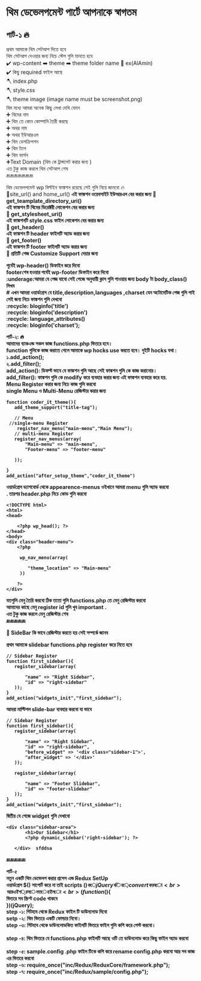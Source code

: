  
# থিম ডেভেলপমেন্ট পার্টে আপনাকে স্বাগতম <br>
## পার্ট-১ :fire:<br>
প্রথম আমাকে থিম সেটআপ দিতে হবে <br>
থিম সেটআপ দেওয়ার জন্য নিচে স্টেপ গুলি মানতে হবে <br>
:heavy_check_mark: wp-content :arrow_right: theme :arrow_right: theme folder name :open_file_folder: ex(AlAmin)<br>
:heavy_check_mark: কিছু required ফাইল আছে <br>
  :axe: index.php <br>
  :axe: style.css <br>
  :axe: theme image (image name must be screenshot.png)<br>
থিম মধ্যে আমরা অনেক কিছু লেখা দেখি যেমন <br>
:heavy_plus_sign: থিমের নাম <br>
:heavy_plus_sign: থিম তে কোন কোম্পানি তৈরী করছে <br>
:heavy_plus_sign: অথর নাম <br>
:heavy_plus_sign: অথর ইউআরএল <br>
:heavy_plus_sign: থিম ডেসক্রিপশন <br>
:heavy_plus_sign: থিম ট্যাগ <br>
:heavy_plus_sign: থিম ভার্সন <br>
:heavy_plus_sign:Text Domain (থিম কে ট্রান্সলেট করার জন্য ) <br>
 এত টুকু কাজ করলে থিম সেটআপ শেষ <br>
:end::end::end::end::end::end::end:<br>

থিম ডেভেলপমেন্ট wp বিল্টইন ফাঙ্কশন রয়েছে সেই গুলি নিয়ে জানবো :fire:<br>
:underage:site_url() and home_url() <b>
এই ফাঙ্কশন ওয়েবসাইট ইউআরএল বের করার জন্য <b>
:underage: get_teamplate_directory_uri()<br>
এই ফাঙ্কশন টি থিমের ডিরেক্টরী লোকেশন বের করার জন্য <br>
:underage: get_stylesheet_uri()<br>
এই ফাঙ্কশনটি style.css ফাইল লোকেশন বের করার জন্য <br>
:underage: get_header() <br>
এই ফাঙ্কশন টি header ফাইলটি অ্যাড করার জন্য <br>
:underage: get_footer() <br>
এই ফাঙ্কশন টি footer ফাইলটি অ্যাড করার জন্য <br>
:underage: প্রতিটি পেজ Customize Support দেয়ার জন্য
</head> পূর্বেই wp-header() ডিফাইন করে দিবো <br>
footerশেষ হওয়ার পর্বেই wp-footer ডিফাইন করে দিবো <br>
:underage:আমরা যে পেজ যাবো সেই পেজে অনুযায়ী ক্লাস গুলি পাওয়ার জন্য body টা body_class() লিখব <br>
# এখন আমরা ওয়ার্ডপ্রেস যে title,description,languages ,charset যেন অটোমেটিক পেজ গুলি পাই সেই জন্য নিচে ফাঙ্কশন গুলি দেখবো  <br>
:recycle: bloginfo('title')<br>
:recycle: bloginfo('description')<br>
:recycle: language_attributes()<br>
:recycle: bloginfo('charset');<br>
 
পার্ট-২: :fire: <br>
আমাদের ব্যাকএন্ড সকল কাজ functions.php ভিতরে হবে।<br>
function গুলিকে কাজ করাতে গেলে আমাকে wp hocks use করতে হবে। দুইটি hocks যথা :<br>
১.add_action();<br>
২.add_filter();<br>
add_action(): ডিফল্ট ভাবে যে ফাঙ্কশন গুলি আছে সেই ফাঙ্কশন গুলি কে কাজ করানোর। <br>
add_filter(): ফাঙ্কশন গুলি কে modify করে ব্যবহার করার জন্য এই ফাঙ্কশন ব্যবহার করে হয়.<br>
Menu Register করার জন্য নিচে কাজ গুলি করবো <br>
single Menu ও Multi-Menu রেজিস্টার করার জন্য <br>
 ```
 function coder_it_theme(){
	add_theme_support("title-tag");

	// Menu
  //single-menu Register 
	 register_nav_menu("main-menu","Main Menu"); 
	// multi-menu Register
	register_nav_menus(array(
		"Main-menu" => "main-menu",
		"Footer-menu" => "footer-menu"

	));

}
add_action("after_setup_theme","coder_it_theme")
 ```
ওয়ার্ডপ্রেস ড্যাশবোর্ড থেকে appearence-menus ওইখানে আমরা menu গুলি অ্যাড করবো <br> .
তারপর header.php নিচে কোড গুলি করবো 
```
<!DOCTYPE html>
<html>
<head>
	
	<?php wp_head(); ?>
</head>
<body>
<div class="header-menu">
	<?php 

     wp_nav_menu(array(

     	"theme_location" => "Main-menu"
     ))

	?>
</div>

```

যতগুলি মেনু তৈরি করবো ঠিক ততো গুলি functions.php তে মেনু রেজিস্টার করবো  <br>
আমাদের কাছে মেনু register id গুলি খুব important . <br>
 এত টুকু কাজ করলে মেনু রেজিস্টার শেষ <br>
 :end::end::end::end::end:
 
 :red_circle: SideBar কি ভাবে রেজিস্টার করতে হয় সেই সম্পর্কে জানব <br>
 
 প্রথম আমাকে slidebar functions.php register করে নিতে হবে <br>
 ```
 // Sidebar Register
function first_sidebar(){
	register_sidebar(array(

		"name" => "Right Sidebar",
		"id" => "right-sidebar"
	));
}
add_action("widgets_init","first_sidebar");
 ```
 
 আমরা মাল্টিপল slide-bar ব্যবহার করবো যা ভাবে 
 
 ```
 // Sidebar Register
function first_sidebar(){
	register_sidebar(array(

		"name" => "Right Sidebar",
		"id" => "right-sidebar",
		"before_widget" => '<div class="sidebar-1">',
		"after_widget" => '</div>'
	));

	register_sidebar(array(

		"name" => "Footer Slidebar",
		"id" => "footer-slidebar"
	));
}
add_action("widgets_init","first_sidebar");
 ```
 
 দ্বিতীয় যে পেজে widget গুলি দেখাবো
 ```
 <div class="sidebar-area">
		<h1>Our Sidebar</h1>
		<?php dynamic_sidebar('right-sidebar'); ?>

	</div>	sfddsa
 ```
 :end::end::end::end::end:
 
 পার্ট-৫ <br>
 নতুন একটি থিম ডেভেলপ করার প্রসেস এন্ড Redux SetUp <br>
 ওয়ার্ডপ্রেস $() সাপোর্ট করে না তাই scripts $() কে jQuery দিয়ে convert করবো <br> 
 আর এই প্রসেস তে হইলো <br>
 (function($){<br>
 ভিতরে সব স্ক্রিপ্ট code থাকবে <br>
})(jQuery);<br>
 step -১: গিটহাব থেকে Redux ফাইল টি ডাউনলোড দিবো <br>
 setp -২: থিম ভিতরে একটি ফোল্ডার নিবো।<br> 
 step -৩: গিটহাব থেকে ডাউনলোডকিত ফাইলটি ভিতরে ফাইল গুলি কপি করে পেস্ট করবো।<br><br> 
 step -৪: থিম ভিতরে যে functions.php ফাইলটি আছে ওটি তে ডাউনলোড করে কিছু ফাইল অ্যাড করবো<br><br>
 step -৫: sample.config .php ফাইল টিকে কপি করে rename config.php করবো আর সব কাজ এর ভিতরে করবো <br>
 step -৬: require_once("inc/Redux/ReduxCore/framework.php");<br>
 step -৭: require_once("inc/Redux/sample/config.php");<br>

   
   
   
   
